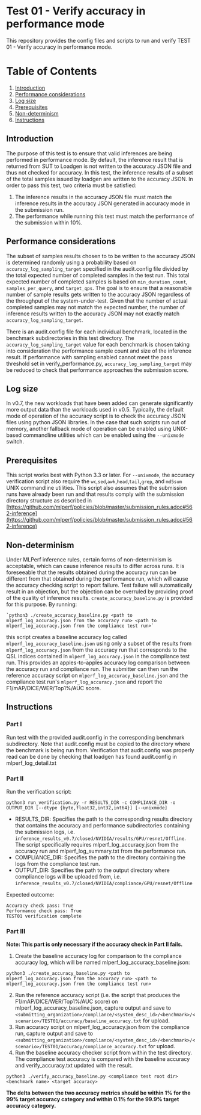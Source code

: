 ﻿
# Test 01 - Verify accuracy in performance mode
This repository provides the config files and scripts to run and verify TEST 01 - Verify accuracy in performance mode.

# Table of Contents
1. [Introduction](#introduction)
2. [Performance considerations](#Performance-considerations)
3. [Log size](#Log-size)
4. [Prerequisites](#Prerequisites)
5. [Non-determinism](#Non-determinism)
6. [Instructions](#Instructions)

## Introduction
The purpose of this test is to ensure that valid inferences are being performed in performance mode. By default, the inference result that is returned from SUT to Loadgen is not written to the accuracy JSON file and thus not checked for accuracy. In this test, the inference results of a subset of the total samples issued by loadgen are written to the accuracy JSON. In order to pass this test, two criteria must be satisfied:

 1. The inference results in the accuracy JSON file must match the inference results in the accuracy JSON generated in accuracy mode in the submission run.
 2. The performance while running this test must match the performance of the submission within 10%. 

## Performance considerations
The subset of samples results chosen to to be written to the accuracy JSON is determined randomly using a probability based on `accuracy_log_sampling_target` specified in the audit.config file divided by the total expected number of completed samples in the test run. This total expected number of completed samples is based on `min_duration_count`, `samples_per_query`, and `target_qps`. The goal is to ensure that a reasonable number of sample results gets written to the accuracy JSON regardless of the throughput of the system-under-test. Given that the number of actual completed samples may not match the expected number, the number of inference results written to the accuracy JSON may not exactly match `accuracy_log_sampling_target`.

There is an audit.config file for each individual benchmark, located in the benchmark subdirectories in this test directory. The `accuracy_log_sampling_target` value for each benchmark is chosen taking into consideration the performance sample count and size of the inference result. If performance with sampling enabled cannot meet the pass threshold set in verify_performance.py, `accuracy_log_sampling_target` may be reduced to check that performance approaches the submission score.


## Log size
In v0.7, the new workloads that have been added can generate significantly more output data than the workloads used in v0.5. Typically, the default mode of operation of the accuracy script is to check the accuracy JSON files using python JSON libraries. In the case that such scripts run out of memory, another fallback mode of operation can be enabled using UNIX-based commandline utilities which can be enabled using the `--unixmode` switch.

## Prerequisites
This script works best with Python 3.3 or later. For `--unixmode`,  the accuracy verification script also require the `wc`,`sed`,`awk`,`head`,`tail`,`grep`, and `md5sum` UNIX commandline utilities.
This script also assumes that the submission runs have already been run and that results comply with the submission directory structure as described in [https://github.com/mlperf/policies/blob/master/submission_rules.adoc#562-inference](https://github.com/mlperf/policies/blob/master/submission_rules.adoc#562-inference)
## Non-determinism
Under MLPerf inference rules, certain forms of non-determinism is acceptable, which can cause inference results to differ across runs. It is foreseeable that the results obtained during the accuracy run can be different from that obtained during the performance run, which will cause the accuracy checking script to report failure. Test failure will automatically result in an objection, but the objection can be overruled by providing proof of the quality of inference results. 
`create_accuracy_baseline.py` is provided for this purpose. By running:

    `python3 ./create_accuracy_baseline.py <path to mlperf_log_accuracy.json from the accuracy run> <path to mlperf_log_accuracy.json from the compliance test run>`

 this script creates a baseline accuracy log called `mlperf_log_accuracy_baseline.json` using only a subset of the results from `mlperf_log_accuracy.json` from the accuracy run that corresponds to the QSL indices contained in `mlperf_log_accuracy.json` in the compliance test run. This provides an apples-to-apples accuracy log comparison between the accuracy run and compliance run.
The submitter can then run the reference accuracy script on `mlperf_log_accuracy_baseline.json` and the compliance test run's `mlperf_log_accuracy.json` and report the F1/mAP/DICE/WER/Top1%/AUC score. 

## Instructions

### Part I
Run test with the provided audit.config in the corresponding benchmark subdirectory. Note that audit.config must be copied to the directory where the benchmark is being run from. Verification that audit.config was properly read can be done by checking that loadgen has found audit.config in mlperf_log_detail.txt 

### Part II
Run the verification script:
  
    python3 run_verification.py -r RESULTS_DIR -c COMPLIANCE_DIR -o OUTPUT_DIR [--dtype {byte,float32,int32,int64}] [--unixmode]

  

 - RESULTS_DIR: Specifies the path to the corresponding results
   directory that contains the accuracy and performance subdirectories
   containing the submission logs, i.e.
   `inference_results_v0.7/closed/NVIDIA/results/GPU/resnet/Offline`. The script specifically requires mlperf_log_accuracy.json from the accuracy run and mlperf_log_summary.txt from the performance run.
  - COMPLIANCE_DIR: Specifies the path to the directory containing the logs from the compliance test run. 
   - OUTPUT_DIR: Specifies the path to the output directory where compliance logs will be uploaded from,   i.e. `inference_results_v0.7/closed/NVIDIA/compliance/GPU/resnet/Offline`

Expected outcome:

    Accuracy check pass: True                
    Performance check pass: True             
    TEST01 verification complete        

     
### Part III
**Note: This part is only necessary if the accuracy check in Part II fails.**

1. Create the baseline accuracy log for comparison to the compliance accuracy log, which will be named mlperf_log_accuracy_baseline.json:

 `python3 ./create_accuracy_baseline.py <path to mlperf_log_accuracy.json from the accuracy run> <path to mlperf_log_accuracy.json from the compliance test run>`

2. Run the reference accuracy script (i.e. the script that produces the F1/mAP/DICE/WER/Top1%/AUC score) on mlperf_log_accuracy_baseline.json, capture output and save to `<submitting_organization>/compliance/<system_desc_id>/<benchmark>/<scenario>/TEST01/accuracy/baseline_accuracy.txt` for upload.
3. Run accuracy script on mlperf_log_accuracy.json from the compliance run, capture output and save to `<submitting_organization>/compliance/<system_desc_id>/<benchmark>/<scenario>/TEST01/accuracy/compliance_accuracy.txt` for upload.
4. Run the baseline accuracy checker script from within the test directory. The compliance test accuracy is compared with the baseline accuracy and verify_accuracy.txt updated with the result.

  `python3 ./verify_accuracy_baseline.py <compliance test root dir> <benchmark name> <target accuracy>`

**The delta between the two accuracy metrics should be within 1% for the 99% target accuracy category and within 0.1% for the 99.9% target accuracy category.**
